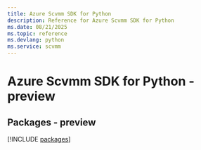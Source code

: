 ```yaml
---
title: Azure Scvmm SDK for Python
description: Reference for Azure Scvmm SDK for Python
ms.date: 08/21/2025
ms.topic: reference
ms.devlang: python
ms.service: scvmm
---
```

# Azure Scvmm SDK for Python - preview
## Packages - preview
[!INCLUDE [packages](scvmm-index.md)]